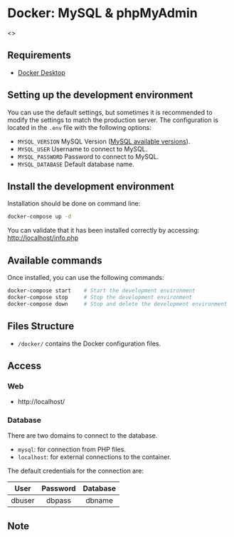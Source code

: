# Docker: MySQL & phpMyAdmin #

<>

## Requirements ##

* [Docker Desktop](https://www.docker.com/products/docker-desktop)

## Setting up the development environment ##

You can use the default settings, but sometimes it is recommended to modify the settings to match the production server. The configuration is located in the `.env` file with the following options:

* `MYSQL_VERSION` MySQL Version ([MySQL available versions](https://hub.docker.com/_/mysql)).
* `MYSQL_USER` Username to connect to MySQL.
* `MYSQL_PASSWORD` Password to connect to MySQL.
* `MYSQL_DATABASE` Default database name.

## Install the development environment ##

Installation should be done on command line:

```zsh
docker-compose up -d
```
You can validate that it has been installed correctly by accessing: [http://localhost/info.php](http://localhost/info.php)

## Available commands ##

Once installed, you can use the following commands:

```zsh
docker-compose start    # Start the development environment
docker-compose stop     # Stop the development environment
docker-compose down     # Stop and delete the development environment
```

## Files Structure ##

* `/docker/` contains the Docker configuration files.

## Access ##



### Web ###

* http://localhost/

### Database ###

There are two domains to connect to the database.

* `mysql`: for connection from PHP files.
* `localhost`: for external connections to the container.

The default credentials for the connection are:

| User | Password | Database |
|:---:|:---:|:---:|
| dbuser | dbpass | dbname |


## Note ##